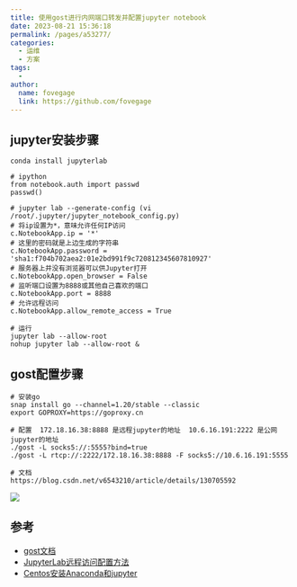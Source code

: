 ```yaml
---
title: 使用gost进行内网端口转发并配置jupyter notebook
date: 2023-08-21 15:36:18
permalink: /pages/a53277/
categories:
  - 运维
  - 方案
tags:
  - 
author: 
  name: fovegage
  link: https://github.com/fovegage
---
```

## jupyter安装步骤

```
conda install jupyterlab

# ipython
from notebook.auth import passwd
passwd()

# jupyter lab --generate-config (vi /root/.jupyter/jupyter_notebook_config.py)
# 将ip设置为*，意味允许任何IP访问
c.NotebookApp.ip = '*'
# 这里的密码就是上边生成的字符串
c.NotebookApp.password = 'sha1:f704b702aea2:01e2bd991f9c720812345607810927'
# 服务器上并没有浏览器可以供Jupyter打开 
c.NotebookApp.open_browser = False 
# 监听端口设置为8888或其他自己喜欢的端口 
c.NotebookApp.port = 8888
# 允许远程访问 
c.NotebookApp.allow_remote_access = True

# 运行
jupyter lab --allow-root
nohup jupyter lab --allow-root &
```

## gost配置步骤

```
# 安装go
snap install go --channel=1.20/stable --classic
export GOPROXY=https://goproxy.cn

# 配置  172.18.16.38:8888 是远程jupyter的地址  10.6.16.191:2222 是公网jupyter的地址
./gost -L socks5://:5555?bind=true
./gost -L rtcp://:2222/172.18.16.38:8888 -F socks5://10.6.16.191:5555

# 文档 
https://blog.csdn.net/v6543210/article/details/130705592
```

![](https://obsidian-foveagge.oss-cn-beijing.aliyuncs.com/blog/KtmuPu.png)

## 参考

- [gost文档](https://gost.run/getting-started/quick-start/)
- [JupyterLab远程访问配置方法](https://www.jianshu.com/p/413e10500764)
- [Centos安装Anaconda和jupyter](https://blog.csdn.net/xyy1028/article/details/122598212)
